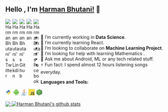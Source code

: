 ## Hello , I'm [Harman Bhutani!](https://harmanbhutani.github.io/) 👋

<a href="https://twitter.com/HarmanBhutani">
  <img align="left" alt="Harman Bhutani's Twitter" width="22px" src="https://cdn.jsdelivr.net/npm/simple-icons@v3/icons/twitter.svg" />
</a>
<a href="https://www.linkedin.com/in/iamharman/">
  <img align="left" alt="Harman Bhutani's Linkdin" width="22px" src="https://cdn.jsdelivr.net/npm/simple-icons@v3/icons/linkedin.svg" />
</a>
<a href="https://github.com/HarmanBhutani">
  <img align="left" alt="Harman Bhutani's Github" width="22px" src="https://cdn.jsdelivr.net/npm/simple-icons@v3/icons/github.svg" />
</a>
<a href="https://www.instagram.com/harmanbhutani/">
  <img align="left" alt=Harman Bhutani's Instagram" width="22px" src="https://cdn.jsdelivr.net/npm/simple-icons@v3/icons/instagram.svg" />
</a>
<a href="https://www.facebook.com/harman.bhutani.3">
  <img align="left" alt="Harman Bhutani's Facebook" width="22px" src="https://cdn.jsdelivr.net/npm/simple-icons@v3/icons/facebook.svg" />
</a>


<br/>
<br/>



- 🔭 I’m currently working in **Data Science**.
- 🌱 I’m currently learning React.
- 👯 I’m looking to collaborate on **Machine Learning Project**.
- 🤔 I’m looking for help with learning Mathematics .
- 💬 Ask me about Android, ML or any tech related stuff.
- ⚡ Fun fact: I spend almost 12 hours listening songs everyday.




**Languages and Tools:**  

<code><img height="20" src="https://raw.githubusercontent.com/github/explore/80688e429a7d4ef2fca1e82350fe8e3517d3494d/topics/python/python.png"></code>
<code><img height="20" src="https://raw.githubusercontent.com/github/explore/80688e429a7d4ef2fca1e82350fe8e3517d3494d/topics/android/android.png"></code>
<code><img height="20" src="https://raw.githubusercontent.com/github/explore/80688e429a7d4ef2fca1e82350fe8e3517d3494d/topics/java/java.png"></code>
<code><img height="20" src="https://raw.githubusercontent.com/github/explore/80688e429a7d4ef2fca1e82350fe8e3517d3494d/topics/javascript/javascript.png"></code>
<code><img height="20" src="https://raw.githubusercontent.com/github/explore/80688e429a7d4ef2fca1e82350fe8e3517d3494d/topics/nodejs/nodejs.png"></code>


<a href="https://github.com/HarmanBhutani">
  <img align="center" src="https://github-readme-stats.vercel.app/api/top-langs/?username=HarmanBhutani&theme=dark&hide_langs_below=1" />
</a>
<a href="https://github.com/HarmanBhutani">
 <img align="center" src="https://github-readme-stats.vercel.app/api?username=HarmanBhutani&show_icons=true&theme=dracula&line_height=27" alt="Harman Bhutani's github stats"/>
</a>

